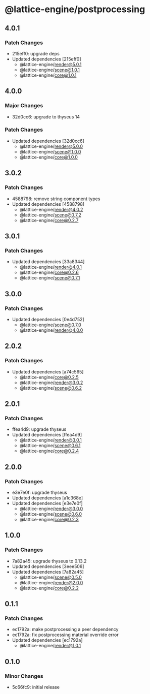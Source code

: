# @lattice-engine/postprocessing

## 4.0.1

### Patch Changes

- 215eff0: upgrade deps
- Updated dependencies [215eff0]
  - @lattice-engine/render@5.0.1
  - @lattice-engine/scene@1.0.1
  - @lattice-engine/core@1.0.1

## 4.0.0

### Major Changes

- 32d0cc6: upgrade to thyseus 14

### Patch Changes

- Updated dependencies [32d0cc6]
  - @lattice-engine/render@5.0.0
  - @lattice-engine/scene@1.0.0
  - @lattice-engine/core@1.0.0

## 3.0.2

### Patch Changes

- 4588798: remove string component types
- Updated dependencies [4588798]
  - @lattice-engine/render@4.0.2
  - @lattice-engine/scene@0.7.2
  - @lattice-engine/core@0.2.7

## 3.0.1

### Patch Changes

- Updated dependencies [33a8344]
  - @lattice-engine/render@4.0.1
  - @lattice-engine/core@0.2.6
  - @lattice-engine/scene@0.7.1

## 3.0.0

### Patch Changes

- Updated dependencies [0e4d752]
  - @lattice-engine/scene@0.7.0
  - @lattice-engine/render@4.0.0

## 2.0.2

### Patch Changes

- Updated dependencies [a74c565]
  - @lattice-engine/core@0.2.5
  - @lattice-engine/render@3.0.2
  - @lattice-engine/scene@0.6.2

## 2.0.1

### Patch Changes

- ffea4d9: upgrade thyseus
- Updated dependencies [ffea4d9]
  - @lattice-engine/render@3.0.1
  - @lattice-engine/scene@0.6.1
  - @lattice-engine/core@0.2.4

## 2.0.0

### Patch Changes

- e3e7e0f: upgrade thyseus
- Updated dependencies [a1c368e]
- Updated dependencies [e3e7e0f]
  - @lattice-engine/render@3.0.0
  - @lattice-engine/scene@0.6.0
  - @lattice-engine/core@0.2.3

## 1.0.0

### Patch Changes

- 7a82a45: upgrade thyseus to 0.13.2
- Updated dependencies [3eee506]
- Updated dependencies [7a82a45]
  - @lattice-engine/scene@0.5.0
  - @lattice-engine/render@2.0.0
  - @lattice-engine/core@0.2.2

## 0.1.1

### Patch Changes

- ec1792a: make postprocessing a peer dependency
- ec1792a: fix postprocessing material override error
- Updated dependencies [ec1792a]
  - @lattice-engine/render@1.0.1

## 0.1.0

### Minor Changes

- 5c66fc9: initial release
